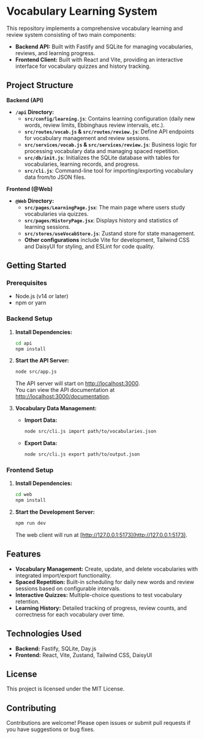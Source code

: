 # Vocabulary Learning System

This repository implements a comprehensive vocabulary learning and review system consisting of two main components:

- **Backend API:** Built with Fastify and SQLite for managing vocabularies, reviews, and learning progress.
- **Frontend Client:** Built with React and Vite, providing an interactive interface for vocabulary quizzes and history tracking.

## Project Structure

**Backend (API)**
- **`/api` Directory:**
  - **`src/config/learning.js`**: Contains learning configuration (daily new words, review limits, Ebbinghaus review intervals, etc.).
  - **`src/routes/vocab.js` & `src/routes/review.js`**: Define API endpoints for vocabulary management and review sessions.
  - **`src/services/vocab.js` & `src/services/review.js`**: Business logic for processing vocabulary data and managing spaced repetition.
  - **`src/db/init.js`**: Initializes the SQLite database with tables for vocabularies, learning records, and progress.
  - **`src/cli.js`**: Command-line tool for importing/exporting vocabulary data from/to JSON files.
  
**Frontend (@Web)**
- **`@Web` Directory:**
  - **`src/pages/LearningPage.jsx`**: The main page where users study vocabularies via quizzes.
  - **`src/pages/HistoryPage.jsx`**: Displays history and statistics of learning sessions.
  - **`src/stores/useVocabStore.js`**: Zustand store for state management.
  - **Other configurations** include Vite for development, Tailwind CSS and DaisyUI for styling, and ESLint for code quality.

## Getting Started

### Prerequisites
- Node.js (v14 or later)
- npm or yarn

### Backend Setup

1. **Install Dependencies:**
   ```bash
   cd api
   npm install
   ```
2. **Start the API Server:**
   ```bash
   node src/app.js
   ```
   The API server will start on [http://localhost:3000](http://localhost:3000).  
   You can view the API documentation at [http://localhost:3000/documentation](http://localhost:3000/documentation).

3. **Vocabulary Data Management:**
   - **Import Data:**
     ```bash
     node src/cli.js import path/to/vocabularies.json
     ```
   - **Export Data:**
     ```bash
     node src/cli.js export path/to/output.json
     ```

### Frontend Setup

1. **Install Dependencies:**
   ```bash
   cd web
   npm install
   ```
2. **Start the Development Server:**
   ```bash
   npm run dev
   ```
   The web client will run at [http://127.0.0.1:5173](http://127.0.0.1:5173).

## Features

- **Vocabulary Management:** Create, update, and delete vocabularies with integrated import/export functionality.
- **Spaced Repetition:** Built-in scheduling for daily new words and review sessions based on configurable intervals.
- **Interactive Quizzes:** Multiple-choice questions to test vocabulary retention.
- **Learning History:** Detailed tracking of progress, review counts, and correctness for each vocabulary over time.

## Technologies Used

- **Backend:** Fastify, SQLite, Day.js
- **Frontend:** React, Vite, Zustand, Tailwind CSS, DaisyUI

## License

This project is licensed under the MIT License.

## Contributing

Contributions are welcome! Please open issues or submit pull requests if you have suggestions or bug fixes.
